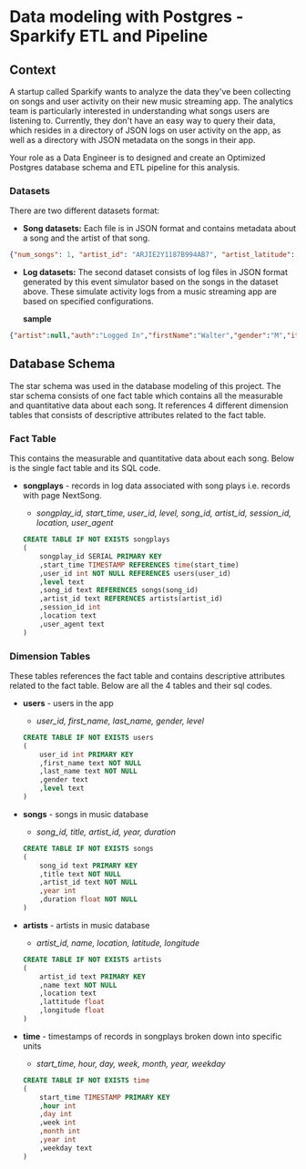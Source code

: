 # Data modeling with Postgres - Sparkify ETL and Pipeline

## Context

A startup called Sparkify wants to analyze the data they've been collecting on songs and user activity on their new music streaming app. The analytics team is particularly interested in understanding what songs users are listening to. Currently, they don't have an easy way to query their data, which resides in a directory of JSON logs on user activity on the app, as well as a directory with JSON metadata on the songs in their app.

Your role as a Data Engineer is to designed and create an Optimized Postgres database schema and ETL pipeline for this analysis.

### Datasets

There are two different datasets format:
- **Song datasets:** Each file is in JSON format and contains metadata about a song and the artist of that song.

```json
{"num_songs": 1, "artist_id": "ARJIE2Y1187B994AB7", "artist_latitude": null, "artist_longitude": null, "artist_location": "", "artist_name": "Line Renaud", "song_id": "SOUPIRU12A6D4FA1E1", "title": "Der Kleine Dompfaff", "duration": 152.92036, "year": 0}
```

- **Log datasets:** The second dataset consists of log files in JSON format generated by this event simulator based on the songs in the dataset above. These simulate activity logs from a music streaming app are based on specified configurations.

    **sample**

```json
{"artist":null,"auth":"Logged In","firstName":"Walter","gender":"M","itemInSession":0,"lastName":"Frye","length":null,"level":"free","location":"San Francisco-Oakland-Hayward, CA","method":"GET","page":"Home","registration":1540919166796.0,"sessionId":38,"song":null,"status":200,"ts":1541105830796,"userAgent":"\"Mozilla\/5.0 (Macintosh; Intel Mac OS X 10_9_4) AppleWebKit\/537.36 (KHTML, like Gecko) Chrome\/36.0.1985.143 Safari\/537.36\"","userId":"39"}
```

## Database Schema
The star schema was used in the database modeling of this project. The star schema consists of one fact table which contains all the measurable and quantitative data about each song. It references 4 different dimension tables that consists of descriptive attributes related to the fact table.

### Fact Table
This contains the measurable and quantitative data about each song. Below is the single fact table and its SQL code.

- **songplays** - records in log data associated with song plays i.e. records with page NextSong.
    - *songplay_id, start_time, user_id, level, song_id, artist_id, session_id, location, user_agent*
    
    ```sql
    CREATE TABLE IF NOT EXISTS songplays
    (
        songplay_id SERIAL PRIMARY KEY 
        ,start_time TIMESTAMP REFERENCES time(start_time)
        ,user_id int NOT NULL REFERENCES users(user_id)
        ,level text
        ,song_id text REFERENCES songs(song_id)
        ,artist_id text REFERENCES artists(artist_id)
        ,session_id int
        ,location text
        ,user_agent text
    )
    ```
    
### Dimension Tables
These tables references the fact table and contains descriptive attributes related to the fact table. Below are all the 4 tables and their sql codes.

- **users** - users in the app
    - *user_id, first_name, last_name, gender, level*
    
    ```sql
    CREATE TABLE IF NOT EXISTS users
    (
        user_id int PRIMARY KEY
        ,first_name text NOT NULL 
        ,last_name text NOT NULL
        ,gender text
        ,level text
    )
    ```


- **songs** - songs in music database
    - *song_id, title, artist_id, year, duration*
    
    ```sql
    CREATE TABLE IF NOT EXISTS songs
    (
        song_id text PRIMARY KEY
        ,title text NOT NULL
        ,artist_id text NOT NULL
        ,year int
        ,duration float NOT NULL
    )
    ```


- **artists** - artists in music database
    - *artist_id, name, location, latitude, longitude*
    
    ```sql
    CREATE TABLE IF NOT EXISTS artists
    (
        artist_id text PRIMARY KEY
        ,name text NOT NULL
        ,location text 
        ,lattitude float 
        ,longitude float
    )
    ```


- **time** - timestamps of records in songplays broken down into specific units
    - *start_time, hour, day, week, month, year, weekday*
    
    ```sql
    CREATE TABLE IF NOT EXISTS time
    (
        start_time TIMESTAMP PRIMARY KEY
        ,hour int
        ,day int
        ,week int
        ,month int
        ,year int
        ,weekday text
    )
    ```
